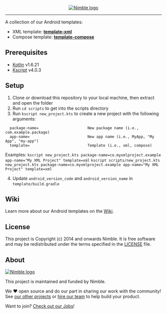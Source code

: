 <p align="center">
  <a href="https://nimblehq.co/">
    <picture>
      <source media="(prefers-color-scheme: dark)" srcset="https://assets.nimblehq.co/logo/dark/logo-dark-text-320.png">
      <img alt="Nimble logo" src="https://assets.nimblehq.co/logo/light/logo-light-text-320.png">
    </picture>    
  </a>
</p>

---

A collection of our Android templates:
- XML template: **[template-xml](https://github.com/nimblehq/android-templates/tree/develop/template-xml)**
- Compose template: **[template-compose](https://github.com/nimblehq/android-templates/tree/develop/template-compose)**

## Prerequisites

- [Kotlin](https://github.com/JetBrains/kotlin) v1.6.21
- [Kscript](https://github.com/holgerbrandl/kscript) v4.0.3

## Setup

1. Clone or download this repository to your local machine, then extract and open the folder
2. Run `cd scripts` to get into the scripts directory
3. Run `kscript new_project.kts` to create a new project with the following arguments:
  ```   
    package-name=                      New package name (i.e., com.example.package)
    app-name=                          New app name (i.e., MyApp, "My App", "my-app")
    template=                          Template (i.e., xml, compose)
  ```

  Examples: 
    `kscript new_project.kts package-name=co.myxmlproject.example app-name="My XML Project" template=xml`
    `kscript scripts/new_project.kts new_project.kts package-name=co.myxmlproject.example app-name="My XML Project" template=xml`

4. Update `android_version_code` and `android_version_name` in `template/build.gradle`

## Wiki

Learn more about our Android templates on the [Wiki](https://github.com/nimblehq/android-templates/wiki).

## License

This project is Copyright (c) 2014 and onwards Nimble. It is free software and may be redistributed under the terms specified in the [LICENSE] file.

[LICENSE]: /LICENSE

## About
<a href="https://nimblehq.co/">
  <picture>
    <source media="(prefers-color-scheme: dark)" srcset="https://assets.nimblehq.co/logo/dark/logo-dark-text-160.png">
    <img alt="Nimble logo" src="https://assets.nimblehq.co/logo/light/logo-light-text-160.png">
  </picture>
</a>

This project is maintained and funded by Nimble.

We ❤️ open source and do our part in sharing our work with the community!
See [our other projects][community] or [hire our team][hire] to help build your product.

Want to join? [Check out our Jobs][jobs]!

[community]: https://github.com/nimblehq
[hire]: https://nimblehq.co/
[jobs]: https://jobs.nimblehq.co/
